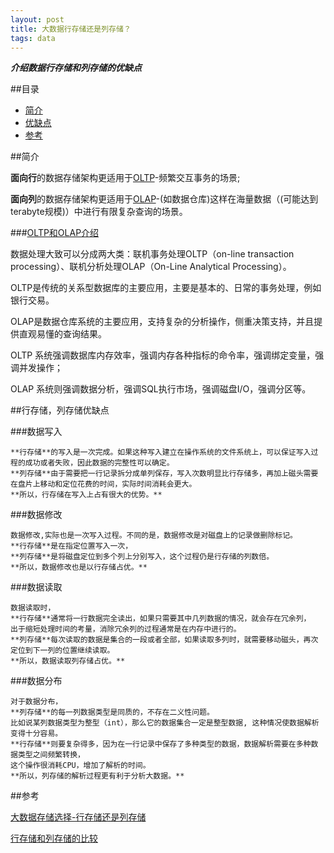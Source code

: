```yaml
---
layout: post
title: 大数据行存储还是列存储？
tags: data 
---
```


***介绍数据行存储和列存储的优缺点***

##目录
* [简介](#简介)
* [优缺点](#优缺点)
* [参考](#参考)

<a id="简介"></a>
##简介

**面向行**的数据存储架构更适用于[OLTP](https://en.wikipedia.org/wiki/Online_transaction_processing)-频繁交互事务的场景;

**面向列**的数据存储架构更适用于[OLAP](https://en.wikipedia.org/wiki/Online_analytical_processing#Overview_of_OLAP_systems)-(如数据仓库)这样在海量数据（(可能达到 terabyte规模)）中进行有限复杂查询的场景。
 
###[OLTP和OLAP介绍](http://blog.csdn.net/zhangzheng0413/article/details/8271322/)

数据处理大致可以分成两大类：联机事务处理OLTP（on-line transaction processing）、联机分析处理OLAP（On-Line Analytical Processing）。

OLTP是传统的关系型数据库的主要应用，主要是基本的、日常的事务处理，例如银行交易。

OLAP是数据仓库系统的主要应用，支持复杂的分析操作，侧重决策支持，并且提供直观易懂的查询结果。 

OLTP 系统强调数据库内存效率，强调内存各种指标的命令率，强调绑定变量，强调并发操作；

OLAP 系统则强调数据分析，强调SQL执行市场，强调磁盘I/O，强调分区等。 

<a id="优缺点"></a>
##行存储，列存储优缺点

###数据写入
```
**行存储**的写入是一次完成。如果这种写入建立在操作系统的文件系统上，可以保证写入过程的成功或者失败，因此数据的完整性可以确定。
**列存储**由于需要把一行记录拆分成单列保存，写入次数明显比行存储多，再加上磁头需要在盘片上移动和定位花费的时间，实际时间消耗会更大。
**所以，行存储在写入上占有很大的优势。**
```

###数据修改

```
数据修改,实际也是一次写入过程。不同的是，数据修改是对磁盘上的记录做删除标记。
**行存储**是在指定位置写入一次，
**列存储**是将磁盘定位到多个列上分别写入，这个过程仍是行存储的列数倍。
**所以，数据修改也是以行存储占优。**

```
###数据读取

```
数据读取时，
**行存储**通常将一行数据完全读出，如果只需要其中几列数据的情况，就会存在冗余列，
出于缩短处理时间的考量，消除冗余列的过程通常是在内存中进行的。
**列存储**每次读取的数据是集合的一段或者全部，如果读取多列时，就需要移动磁头，再次定位到下一列的位置继续读取。
**所以，数据读取列存储占优。**

```

###数据分布

```
对于数据分布，
**列存储**的每一列数据类型是同质的，不存在二义性问题。
比如说某列数据类型为整型（int），那么它的数据集合一定是整型数据, 这种情况使数据解析变得十分容易。
**行存储**则要复杂得多，因为在一行记录中保存了多种类型的数据，数据解析需要在多种数据类型之间频繁转换，
这个操作很消耗CPU，增加了解析的时间。
**所以，列存储的解析过程更有利于分析大数据。**
```

<a id="参考"></a>
##参考

[大数据存储选择-行存储还是列存储](http://www.infoq.com/cn/articles/bigdata-store-choose)

[行存储和列存储的比较](http://www.douapp.com/post/525203)


